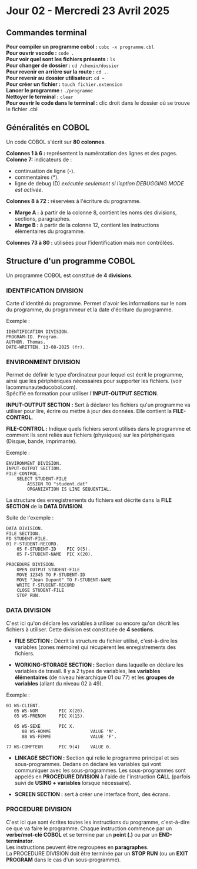 # Jour 02 - Mercredi 23 Avril 2025

## Commandes terminal


**Pour compiler un programme cobol :** `cobc -x programme.cbl`  
**Pour ouvrir vscode :** `code .`  
**Pour voir quel sont les fichiers présents :** `ls`  
**Pour changer de dossier :** `cd /chemin/dossier`  
**Pour revenir en arrière sur la route :** `cd ..`  
**Pour revenir au dossier utilisateur:** `cd ~`    
**Pour créer un fichier :** `touch fichier.extension`    
**Lancer le programme :** `./programme`    
**Nettoyer le terminal :** `clear`    
**Pour ouvrir le code dans le terminal :** clic droit dans le dossier où se trouve le fichier .cbl


## Généralités en COBOL

Un code COBOL s'écrit sur **80 colonnes**.

**Colonnes 1 à 6 :**  représentent la numérotation des lignes et des pages.  
**Colonne 7:** indicateurs de :     
- continuation de ligne (-).   
- commentaires (*).  
- ligne de debug (D) *exécutée seulement si l’option DEBUGGING MODE est activée*.        

**Colonnes 8 à 72 :** réservées à l'écriture du programme.      
- **Marge A :** à partir de la colonne 8, contient les noms des divisions, sections, paragraphes.
- **Marge B :** à partir de la colonne 12, contient les instructions élémentaires du programme.     

**Colonnes 73 à 80 :** utilisées pour l’identification mais non contrôlées.




## Structure d'un programme COBOL

Un programme COBOL est constitué de **4 divisions**.

### IDENTIFICATION DIVISION

Carte d'identité du programme. Permet d'avoir les informations sur le nom du programme, du programmeur et la date d'écriture du programme.  

Exemple : 
```
IDENTIFICATION DIVISION.
PROGRAM-ID. Program.
AUTHOR. Thomas.
DATE-WRITTEN. 13-08-2025 (fr).
```

### ENVIRONMENT DIVISION
Permet de définir le type d’ordinateur pour lequel est écrit le programme, ainsi que les périphériques nécessaires pour supporter les fichiers. (voir lacommunauteducobol.com).     
Spécifié en formation pour utiliser l'**INPUT-OUTPUT SECTION**.     

**INPUT-OUTPUT SECTION :** Sert à déclarer les fichiers qu'un programme va utiliser pour lire, écrire ou mettre à jour des données. Elle contient la **FILE-CONTROL**.


**FILE-CONTROL :** Indique quels fichiers seront utilisés dans le programme et comment ils sont reliés aux fichiers (physiques) sur les périphériques (Disque, bande, imprimante).  

Exemple : 
```
ENVIRONMENT DIVISION.
INPUT-OUTPUT SECTION.
FILE-CONTROL.
    SELECT STUDENT-FILE
        ASSIGN TO "student.dat"
        ORGANIZATION IS LINE SEQUENTIAL.
```
La structure des enregistrements du fichiers est décrite dans la **FILE SECTION** de la **DATA DIVISION**.

Suite de l'exemple :

```
DATA DIVISION.
FILE SECTION.
FD STUDENT-FILE.
01 F-STUDENT-RECORD.
    05 F-STUDENT-ID    PIC 9(5).
    05 F-STUDENT-NAME  PIC X(20).

PROCEDURE DIVISION.
    OPEN OUTPUT STUDENT-FILE
    MOVE 12345 TO F-STUDENT-ID
    MOVE "Jean Dupont" TO F-STUDENT-NAME
    WRITE F-STUDENT-RECORD
    CLOSE STUDENT-FILE
    STOP RUN.
```

### DATA DIVISION

C'est ici qu'on déclare les variables à utiliser ou encore qu'on décrit les fichiers à utiliser. Cette division est constituée de **4 sections**.

- **FILE SECTION :** Décrit la structure du fichier utilisé, c'est-à-dire les variables (zones mémoire) qui récupèrent les enregistrements des fichiers.    

- **WORKING-STORAGE SECTION :** Section dans laquelle on déclare les variables de travail. Il y a 2 types de variables, **les variables élémentaires** (de niveau hiérarchique 01 ou 77) et les **groupes de variables** (allant du niveau 02 à 49).    

Exemple : 
```
01 WS-CLIENT.
   05 WS-NOM        PIC X(20).
   05 WS-PRENOM     PIC X(15).

   05 WS-SEXE       PIC X.
      88 WS-HOMME               VALUE 'M'.
      88 WS-FEMME               VALUE 'F'.

77 WS-COMPTEUR      PIC 9(4)    VALUE 0.
``` 

- **LINKAGE SECTION :** Section qui relie le programme principal et ses sous-programmes. Dedans on déclare les variables qui vont communiquer avec les sous-programmes. Les sous-programmes sont appelés en **PROCEDURE DIVISION** à l'aide de l'instruction **CALL** (parfois suivi de **USING + variables** lorsque nécessaire).

- **SCREEN SECTION :** sert à créer une interface front, des écrans.

### PROCEDURE DIVISION

C'est ici que sont écrites toutes les instructions du programme, c'est-à-dire ce que va faire le programme. Chaque instruction commence par un **verbe/mot-clé COBOL** et se termine par un **point (.)** ou par un **END-terminator**.     
Les instructions peuvent être regroupées en **paragraphes**.    
La PROCEDURE DIVISION doit être terminée par un **STOP RUN** (ou un **EXIT PROGRAM** dans le cas d'un sous-programme).

